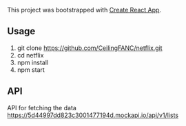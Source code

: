 This project was bootstrapped with [Create React App](https://github.com/facebook/create-react-app).

## Usage 

1. git clone https://github.com/CeilingFANC/netflix.git
2. cd netflix
3. npm install
4. npm start

## API 
API for fetching the data
https://5d44997dd823c3001477194d.mockapi.io/api/v1/lists
